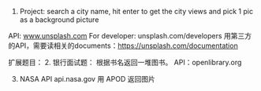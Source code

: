 1. Project: search a city name, hit enter to get the city views and pick 1 pic as a background picture

API: www.unsplash.com
For developer: unsplash.com/developers
用第三方的API，需要读相关的documents：https://unsplash.com/documentation

扩展题目：
2. 银行面试题：
    根据书名返回一堆图书。
    API：openlibrary.org

3. NASA API
    api.nasa.gov
    用 APOD 返回图片